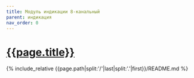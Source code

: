 ```yaml
---
title: Модуль индикации 8-канальный
parent: индикация
nav_order: 0
---
```

# [{{page.title}}](https://github.com/mpp2508/{{page.path|split:'/'|last|split:'.'|first}})
{% include_relative {{page.path|split:'/'|last|split:'.'|first}}/README.md %}
